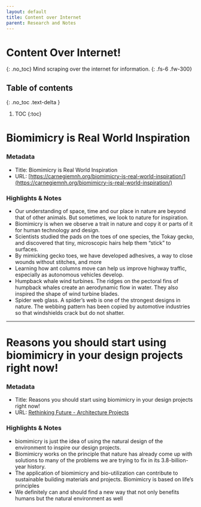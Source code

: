 ```yaml
---
layout: default
title: Content over Internet
parent: Research and Notes
---
```


# Content Over Internet!
{: .no_toc}
Mind scraping over the internet for information.
{: .fs-6 .fw-300}

## Table of contents
{: .no_toc .text-delta }

1. TOC
{:toc}

# Biomimicry is Real World Inspiration

### Metadata

- Title: Biomimicry is Real World Inspiration
- URL: [https://carnegiemnh.org/biomimicry-is-real-world-inspiration/](https://carnegiemnh.org/biomimicry-is-real-world-inspiration/)

### Highlights & Notes

- Our understanding of space, time and our place in nature are beyond that of other animals. But sometimes, we look to nature for inspiration. 
- Biomimicry is when we observe a trait in nature and copy it or parts of it for human technology and design.
- Scientists studied the pads on the toes of one species, the Tokay gecko, and discovered that tiny, microscopic hairs help them “stick” to surfaces.
- By mimicking gecko toes, we have developed adhesives, a way to close wounds without stitches, and more
- Learning how ant columns move can help us improve highway traffic, especially as autonomous vehicles develop.
- Humpback whale wind turbines. The ridges on the pectoral fins of humpback whales create an aerodynamic flow in water. They also inspired the shape of wind turbine blades.
- Spider web glass. A spider’s web is one of the strongest designs in nature. The webbing pattern has been copied by automotive industries so that windshields crack but do not shatter.

---

# Reasons you should start using biomimicry in your design projects right now!

### Metadata

- Title: Reasons you should start using biomimicry in your design projects right now!
- URL: [Rethinking Future - Architecture Projects](https://www.re-thinkingthefuture.com/architectural-community/a6476-reasons-you-should-start-using-biomimicry-in-your-design-projects-right-now/)

### Highlights & Notes

- biomimicry is just the idea of using the natural design of the environment to inspire our design projects.
- Biomimicry works on the principle that nature has already come up with solutions to many of the problems we are trying to fix in its 3.8-billion-year history.
- The application of biomimicry and bio-utilization can contribute to sustainable building materials and projects. Biomimicry is based on life’s principles
- We definitely can and should find a new way that not only benefits humans but the natural environment as well



